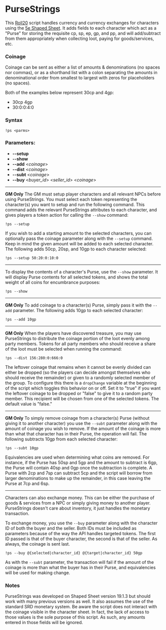 # PurseStrings

This [Roll20](http://roll20.net/) script handles currency and currency exchanges for characters using the [5e Shaped Sheet](http://github.com/mlenser/roll20-character-sheets/tree/master/5eShaped). It adds fields to each character which act as a "Purse" for storing the requisite cp, sp, ep, gp, and pp, and will add/subtract from them appropriately when collecting loot, paying for goods/services, etc.

### Coinage
Coinage can be sent as either a list of amounts & denominations (no spaces nor commas), or as a shorthand list with a colon separating the amounts in denominational order from smallest to largest with zeros for placeholders (no spaces).

Both of the examples below represent 30cp and 4gp:
* 30cp 4gp
* 30:0:0:4:0

### Syntax

```!ps <parms>```

### Parameters:
* **--setup**
* **--show**
* **--add** <_coinage_>
* **--dist** <_coinage_>
* **--subt** <_coinage_>
* **--buy** <_buyer_id_> <_seller_id_> <_coinage_>

---
**GM Only** The GM must setup player characters and all relevant NPCs before using PurseStrings. You must select each token representing the character(s) you want to setup and run the following command. This command adds the relevant PurseStrings attributes to each character, and gives players a token action for calling the `--show` command:

```!ps --setup```

If you wish to add a starting amount to the selected characters, you can optionally pass the coinage parameter along with the `--setup` command. Keep in mind the given amount will be added to each selected character. The following adds 50cp, 20sp, and 10gp to each character selected:

```!ps --setup 50:20:0:10:0```

---

To display the contents of a character's Purse, use the `--show` parameter. It will display Purse contents for all selected tokens, and shows the total weight of all coins for encumbrance purposes:

```!ps --show```

---

**GM Only** To add coinage to a character(s) Purse, simply pass it with the `--add` parameter. The following adds 10gp to each selected character:

```!ps --add 10gp```

---

**GM Only** When the players have discovered treasure, you may use PurseStrings to distribute the coinage portion of the loot evenly among party members. Tokens for all party members who should receive a share of the loot must be selected when running the command:

```!ps --dist 156:280:0:666:0```

The leftover coinage that remains when it cannot be evenly divided can either be dropped (so the players can decide amongst themselves who should receive the remainder) or given to a randomly selected member of the group. To configure this there is a `dropChange` variable at the beginning of the script which toggles this behavior on or off. Set it to "true" if you want the leftover coinage to be dropped or "false" to give it to a random party member. This recipient will be chosen from one of the selected tokens. The default value is "false."

---

**GM Only** To simply remove coinage from a character(s) Purse (without giving it to another character) you use the `--subt` parameter along with the amount of coinage you wish to remove. If the amount of the coinage is more than what that character has in their Purse, the operation will fail. The following subtracts 10gp from each selected character:

```!ps --subt 10gp```

Equivalencies are used when determining what coins are removed. For instance, if the Purse has 50sp and 5gp and the amount to subtract is 6gp, the Purse will contain 40sp and 0gp once the subtraction is complete. A Purse with 2cp and 7sp can subtract 5cp and the script will borrow from larger denominations to make up the remainder, in this case leaving the Purse at 7cp and 6sp.

---

Characters can also exchange money. This can be either the purchase of goods & services from a NPC or simply giving money to another player. PurseStrings doesn't care about inventory, it just handles the monetary transaction.

To exchange money, you use the `--buy` parameter along with the character ID of both the buyer and the seller. Both IDs must be included as parameters because of the way the API handles targeted tokens. The first ID passed is that of the buyer character, the second is that of the seller. As always, the coinage is sent last.

```!ps --buy @{selected|character_id} @{target|character_id} 50gp```

As with the `--subt` parameter, the transaction will fail if the amount of the coinage is more than what the buyer has in their Purse, and equivalencies will be used for making change.

### Notes

PurseStrings was developed on Shaped Sheet version 19.1.3 but should work with many previous versions as well. It also assumes the use of the standard SRD monetary system. Be aware the script does not interact with the coinage visible in the character sheet. In fact, the lack of access to those values is the sole purpose of this script. As such, any amounts entered in those fields will be ignored.
